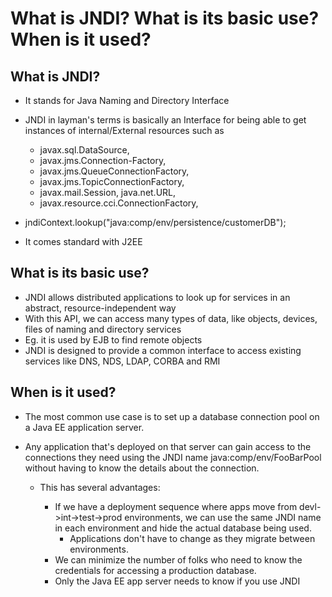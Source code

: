 #	What is JNDI? What is its basic use? When is it used?

##	What is JNDI?

-	It stands for Java Naming and Directory Interface
-	JNDI in layman's terms is basically an Interface for being able to get instances of internal/External resources such as
	
	-	javax.sql.DataSource, 
	-	javax.jms.Connection-Factory,
	-	javax.jms.QueueConnectionFactory,
	-	javax.jms.TopicConnectionFactory,
	-	javax.mail.Session, java.net.URL,
	-	javax.resource.cci.ConnectionFactory,
	
-	jndiContext.lookup("java:comp/env/persistence/customerDB");
-	It comes standard with J2EE


##	What is its basic use?


-	JNDI allows distributed applications to look up for services in an abstract, resource-independent way
-	With this API, we can access many types of data, like objects, devices, files of naming and directory services
-	Eg. it is used by EJB to find remote objects
-	JNDI is designed to provide a common interface to access existing services like DNS, NDS, LDAP, CORBA and RMI

##	When is it used?

-	The most common use case is to set up a database connection pool on a Java EE application server. 
-	Any application that's deployed on that server can gain access to the connections they need using the JNDI name java:comp/env/FooBarPool without having to know the details about the connection.

	-	This has several advantages:

		-	If we have a deployment sequence where apps move from devl->int->test->prod environments, we can use the same JNDI name in each environment and hide the actual database being used. 
			-	Applications don't have to change as they migrate between environments.
		-	We can minimize the number of folks who need to know the credentials for accessing a production database. 
		-	Only the Java EE app server needs to know if you use JNDI